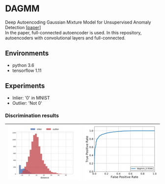 # DAGMM
Deep Autoencoding Gaussian Mixture Model for Unsupervised Anomaly Detection [[paper]](https://openreview.net/forum?id=BJJLHbb0-)  
In the paper, full-connected autoencoder is used.
In this repository, autoencoders with convolutional layers and full-connected.

## Environments
* python 3.6
* tensorflow 1.11

## Experiments
* Inlier: '0' in MNIST
* Outlier: 'Not 0'

### Discrimination results
| <img src="assets/energy_histogram.png"> | <img src="assets/roc.png"> |
|-|-|
